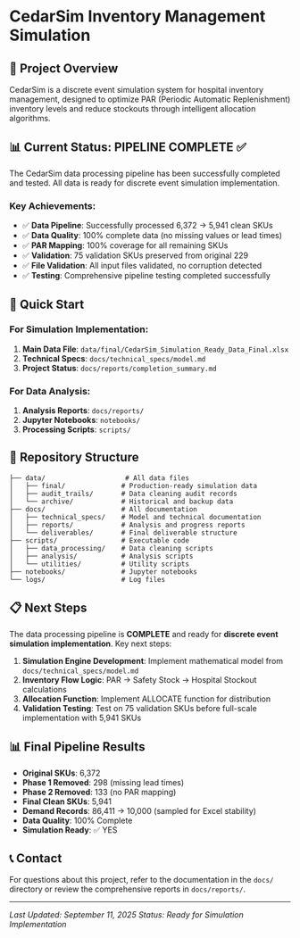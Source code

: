 # CedarSim Inventory Management Simulation

## 🎯 Project Overview

CedarSim is a discrete event simulation system for hospital inventory management, designed to optimize PAR (Periodic Automatic Replenishment) inventory levels and reduce stockouts through intelligent allocation algorithms.

## 📊 Current Status: **PIPELINE COMPLETE** ✅

The CedarSim data processing pipeline has been successfully completed and tested. All data is ready for discrete event simulation implementation.

### Key Achievements:
- ✅ **Data Pipeline**: Successfully processed 6,372 → 5,941 clean SKUs
- ✅ **Data Quality**: 100% complete data (no missing values or lead times)
- ✅ **PAR Mapping**: 100% coverage for all remaining SKUs
- ✅ **Validation**: 75 validation SKUs preserved from original 229
- ✅ **File Validation**: All input files validated, no corruption detected
- ✅ **Testing**: Comprehensive pipeline testing completed successfully

## 🚀 Quick Start

### For Simulation Implementation:
1. **Main Data File**: `data/final/CedarSim_Simulation_Ready_Data_Final.xlsx`
2. **Technical Specs**: `docs/technical_specs/model.md`
3. **Project Status**: `docs/reports/completion_summary.md`

### For Data Analysis:
1. **Analysis Reports**: `docs/reports/`
2. **Jupyter Notebooks**: `notebooks/`
3. **Processing Scripts**: `scripts/`

## 📁 Repository Structure

```
├── data/                    # All data files
│   ├── final/              # Production-ready simulation data
│   ├── audit_trails/       # Data cleaning audit records
│   └── archive/            # Historical and backup data
├── docs/                   # All documentation
│   ├── technical_specs/    # Model and technical documentation
│   ├── reports/            # Analysis and progress reports
│   └── deliverables/       # Final deliverable structure
├── scripts/                # Executable code
│   ├── data_processing/    # Data cleaning scripts
│   ├── analysis/           # Analysis scripts
│   └── utilities/          # Utility scripts
├── notebooks/              # Jupyter notebooks
└── logs/                   # Log files
```

## 📋 Next Steps

The data processing pipeline is **COMPLETE** and ready for **discrete event simulation implementation**. Key next steps:

1. **Simulation Engine Development**: Implement mathematical model from `docs/technical_specs/model.md`
2. **Inventory Flow Logic**: PAR → Safety Stock → Hospital Stockout calculations  
3. **Allocation Function**: Implement ALLOCATE function for distribution
4. **Validation Testing**: Test on 75 validation SKUs before full-scale implementation with 5,941 SKUs

## 📊 Final Pipeline Results

- **Original SKUs**: 6,372
- **Phase 1 Removed**: 298 (missing lead times)
- **Phase 2 Removed**: 133 (no PAR mapping)  
- **Final Clean SKUs**: 5,941
- **Demand Records**: 86,411 → 10,000 (sampled for Excel stability)
- **Data Quality**: 100% Complete
- **Simulation Ready**: ✅ YES

## 📞 Contact

For questions about this project, refer to the documentation in the `docs/` directory or review the comprehensive reports in `docs/reports/`.

---
*Last Updated: September 11, 2025*
*Status: Ready for Simulation Implementation*
